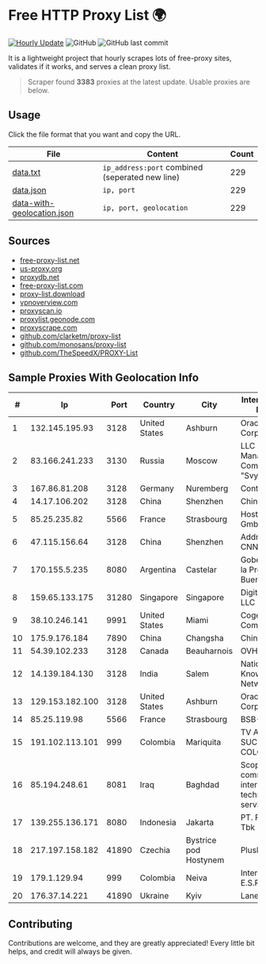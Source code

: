 
# Free HTTP Proxy List 🌍

[![Hourly Update](https://github.com/mertguvencli/http-proxy-list/actions/workflows/main.yml/badge.svg?branch=main)](https://github.com/mertguvencli/http-proxy-list/actions/workflows/main.yml)
![GitHub](https://img.shields.io/github/license/mertguvencli/http-proxy-list)
![GitHub last commit](https://img.shields.io/github/last-commit/mertguvencli/http-proxy-list)

It is a lightweight project that hourly scrapes lots of free-proxy sites, validates if it works, and serves a clean proxy list.


> Scraper found **3383** proxies at the latest update. Usable proxies are below.

## Usage

Click the file format that you want and copy the URL.


|File|Content|Count|
|----|-------|-----|
|[data.txt](https://raw.githubusercontent.com/mertguvencli/http-proxy-list/main/proxy-list/data.txt)|`ip_address:port` combined (seperated new line)|229|
|[data.json](https://raw.githubusercontent.com/mertguvencli/http-proxy-list/main/proxy-list/data.json)|`ip, port`|229|
|[data-with-geolocation.json](https://raw.githubusercontent.com/mertguvencli/http-proxy-list/main/proxy-list/data-with-geolocation.json)|`ip, port, geolocation`|229|

## Sources

* [free-proxy-list.net](https://free-proxy-list.net)
* [us-proxy.org](https://www.us-proxy.org)
* [proxydb.net](http://proxydb.net)
* [free-proxy-list.com](https://free-proxy-list.com/?page=&port=&type%5B%5D=http&type%5B%5D=https&up_time=0&search=Search)
* [proxy-list.download](https://www.proxy-list.download/HTTP)
* [vpnoverview.com](https://vpnoverview.com/privacy/anonymous-browsing/free-proxy-servers)
* [proxyscan.io](https://www.proxyscan.io)
* [proxylist.geonode.com](https://proxylist.geonode.com/api/proxy-list?limit=300&page=1&sort_by=lastChecked&sort_type=desc&protocols=http,https)
* [proxyscrape.com](https://api.proxyscrape.com/v2/?request=displayproxies&protocol=http&timeout=10000&country=all&ssl=all&anonymity=all)
* [github.com/clarketm/proxy-list](https://raw.githubusercontent.com/clarketm/proxy-list/master/proxy-list-raw.txt)
* [github.com/monosans/proxy-list](https://raw.githubusercontent.com/monosans/proxy-list/main/proxies/http.txt)
* [github.com/TheSpeedX/PROXY-List](https://raw.githubusercontent.com/TheSpeedX/PROXY-List/master/http.txt)


## Sample Proxies With Geolocation Info

|#|Ip|Port|Country|City|Internet Service Provider|
|-|--|----|-------|----|-------------------------|
|1|132.145.195.93|3128|United States|Ashburn|Oracle Corporation|
|2|83.166.241.233|3130|Russia|Moscow|LLC Management Company "Svyaz"|
|3|167.86.81.208|3128|Germany|Nuremberg|Contabo GmbH|
|4|14.17.106.202|3128|China|Shenzhen|Chinanet|
|5|85.25.235.82|5566|France|Strasbourg|Host Europe GmbH|
|6|47.115.156.64|3128|China|Shenzhen|Addresses CNNIC|
|7|170.155.5.235|8080|Argentina|Castelar|Gobernacion de la Provincia de Buenos Aires|
|8|159.65.133.175|31280|Singapore|Singapore|DigitalOcean, LLC|
|9|38.10.246.141|9991|United States|Miami|Cogent Communications|
|10|175.9.176.184|7890|China|Changsha|Chinanet|
|11|54.39.102.233|3128|Canada|Beauharnois|OVH SAS|
|12|14.139.184.130|3128|India|Salem|National Knowledge Network|
|13|129.153.182.100|3128|United States|Ashburn|Oracle Corporation|
|14|85.25.119.98|5566|France|Strasbourg|BSB-SERVICE|
|15|191.102.113.101|999|Colombia|Mariquita|TV AZTECA SUCURSAL COLOMBIA|
|16|85.194.248.61|8081|Iraq|Baghdad|ScopeSky for communications, internet and technology services LLC|
|17|139.255.136.171|8080|Indonesia|Jakarta|PT. First Media, Tbk|
|18|217.197.158.182|41890|Czechia|Bystrice pod Hostynem|Plusline s.r.o.|
|19|179.1.129.94|999|Colombia|Neiva|Internexa S.a. E.S.P|
|20|176.37.14.221|41890|Ukraine|Kyiv|Lanet Network|



## Contributing

Contributions are welcome, and they are greatly appreciated! Every
little bit helps, and credit will always be given.

